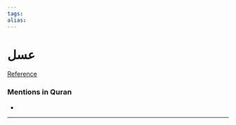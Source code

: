 ```yaml
---
tags: 
alias: 
---
```


# عسل

[Reference](https://corpus.quran.com/concept.jsp?id=honey)

### Mentions in Quran
- 

---

